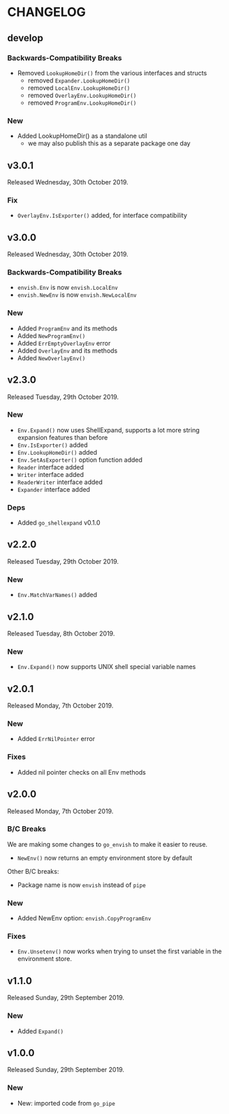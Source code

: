 # CHANGELOG

## develop

### Backwards-Compatibility Breaks

* Removed `LookupHomeDir()` from the various interfaces and structs
  - removed `Expander.LookupHomeDir()`
  - removed `LocalEnv.LookupHomeDir()`
  - removed `OverlayEnv.LookupHomeDir()`
  - removed `ProgramEnv.LookupHomeDir()`

### New

* Added LookupHomeDir() as a standalone util
  - we may also publish this as a separate package one day

## v3.0.1

Released Wednesday, 30th October 2019.

### Fix

* `OverlayEnv.IsExporter()` added, for interface compatibility

## v3.0.0

Released Wednesday, 30th October 2019.

### Backwards-Compatibility Breaks

* `envish.Env` is now `envish.LocalEnv`
* `envish.NewEnv` is now `envish.NewLocalEnv`

### New

* Added `ProgramEnv` and its methods
* Added `NewProgramEnv()`
* Added `ErrEmptyOverlayEnv` error
* Added `OverlayEnv` and its methods
* Added `NewOverlayEnv()`

## v2.3.0

Released Tuesday, 29th October 2019.

### New

* `Env.Expand()` now uses ShellExpand, supports a lot more string expansion features than before
* `Env.IsExporter()` added
* `Env.LookupHomeDir()` added
* `Env.SetAsExporter()` option function added
* `Reader` interface added
* `Writer` interface added
* `ReaderWriter` interface added
* `Expander` interface added

### Deps

* Added `go_shellexpand` v0.1.0

## v2.2.0

Released Tuesday, 29th October 2019.

### New

* `Env.MatchVarNames()` added

## v2.1.0

Released Tuesday, 8th October 2019.

### New

* `Env.Expand()` now supports UNIX shell special variable names

## v2.0.1

Released Monday, 7th October 2019.

### New

* Added `ErrNilPointer` error

### Fixes

* Added nil pointer checks on all Env methods

## v2.0.0

Released Monday, 7th October 2019.

### B/C Breaks

We are making some changes to `go_envish` to make it easier to reuse.

* `NewEnv()` now returns an empty environment store by default

Other B/C breaks:

* Package name is now `envish` instead of `pipe`

### New

* Added NewEnv option: `envish.CopyProgramEnv`

### Fixes

* `Env.Unsetenv()` now works when trying to unset the first variable in the environment store.

## v1.1.0

Released Sunday, 29th September 2019.

### New

* Added `Expand()`

## v1.0.0

Released Sunday, 29th September 2019.

### New

* New: imported code from `go_pipe`
